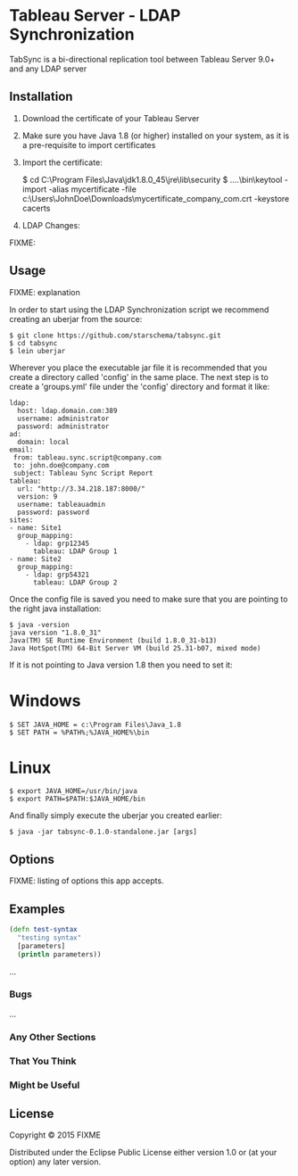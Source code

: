 ﻿# Tableau Server - LDAP Synchronization

TabSync is a bi-directional replication tool between Tableau Server 9.0+ and any LDAP server 

## Installation

1) Download the certificate of your Tableau Server

2) Make sure you have Java 1.8 (or higher) installed on your system, as it is a pre-requisite to import certificates

3) Import the certificate:


    $ cd C:\Program Files\Java\jdk1.8.0_45\jre\lib\security
    $ ..\..\bin\keytool -import -alias mycertificate -file c:\Users\JohnDoe\Downloads\mycertificate_company_com.crt  -keystore cacerts

4) LDAP Changes:
 
FIXME:

## Usage

FIXME: explanation

In order to start using the LDAP Synchronization script we recommend creating an uberjar from the source:

    $ git clone https://github.com/starschema/tabsync.git
    $ cd tabsync
    $ lein uberjar

Wherever you place the executable jar file it is recommended that you create a directory called 'config' in the same place. The next step is to create a 'groups.yml' file under the 'config' directory and format it like:

    ldap:
      host: ldap.domain.com:389
      username: administrator
      password: administrator
    ad:
      domain: local
    email:
     from: tableau.sync.script@company.com
     to: john.doe@company.com
     subject: Tableau Sync Script Report
    tableau:
      url: "http://3.34.218.187:8000/"
      version: 9
      username: tableauadmin
      password: password
    sites:
    - name: Site1
      group_mapping:
        - ldap: grp12345
          tableau: LDAP Group 1
    - name: Site2
      group_mapping:
        - ldap: grp54321
          tableau: LDAP Group 2

Once the config file is saved you need to make sure that you are pointing to the right java installation:

    $ java -version
    java version "1.8.0_31"
    Java(TM) SE Runtime Environment (build 1.8.0_31-b13)
    Java HotSpot(TM) 64-Bit Server VM (build 25.31-b07, mixed mode)

If it is not pointing to Java version 1.8 then you need to set it:

# Windows

    $ SET JAVA_HOME = c:\Program Files\Java_1.8
    $ SET PATH = %PATH%;%JAVA_HOME%\bin

# Linux

    $ export JAVA_HOME=/usr/bin/java
    $ export PATH=$PATH:$JAVA_HOME/bin

And finally simply execute the uberjar you created earlier:



    $ java -jar tabsync-0.1.0-standalone.jar [args]

## Options

FIXME: listing of options this app accepts.

## Examples

```clojure
(defn test-syntax
  "testing syntax"
  [parameters]
  (println parameters))
```
...

### Bugs



...

### Any Other Sections
### That You Think
### Might be Useful

## License

Copyright © 2015 FIXME

Distributed under the Eclipse Public License either version 1.0 or (at
your option) any later version.
